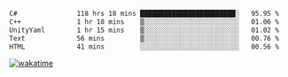 <!--START_SECTION:waka-->

```txt
C#               118 hrs 18 mins ████████████████████████░   95.95 %
C++              1 hr 18 mins    ▒░░░░░░░░░░░░░░░░░░░░░░░░   01.06 %
UnityYaml        1 hr 15 mins    ▒░░░░░░░░░░░░░░░░░░░░░░░░   01.02 %
Text             56 mins         ▒░░░░░░░░░░░░░░░░░░░░░░░░   00.76 %
HTML             41 mins         ░░░░░░░░░░░░░░░░░░░░░░░░░   00.56 %
```

<!--END_SECTION:waka-->
[![wakatime](https://wakatime.com/badge/user/6c2f442e-41b4-42e3-bc06-d5d8203ad1da.svg)](https://wakatime.com/@6c2f442e-41b4-42e3-bc06-d5d8203ad1da)
